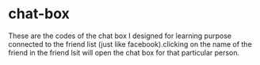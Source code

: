 # chat-box

These are the codes of the chat box I designed for learning purpose connected to the friend list (just like facebook).clicking on the name of the friend in the friend lsit will open the chat box for that particular person.
